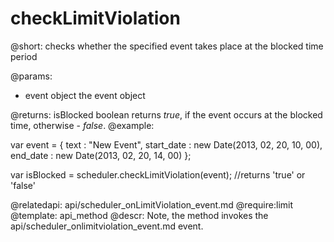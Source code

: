 checkLimitViolation
=============
@short: 
	checks whether the specified event takes place at the blocked time period  

@params: 
- event		object	 the event object

@returns:
isBlocked	boolean		returns <i>true</i>, if the event occurs at the blocked time, otherwise - <i>false</i>.
@example: 
	
var event = {
   text : "New Event",
   start_date : new Date(2013, 02, 20, 10, 00),
   end_date : new Date(2013, 02, 20, 14, 00)
};

var isBlocked = scheduler.checkLimitViolation(event); //returns 'true' or 'false'

@relatedapi:
	api/scheduler_onLimitViolation_event.md
@require:limit
@template:	api_method
@descr: 
Note, the method invokes the api/scheduler_onlimitviolation_event.md event.


